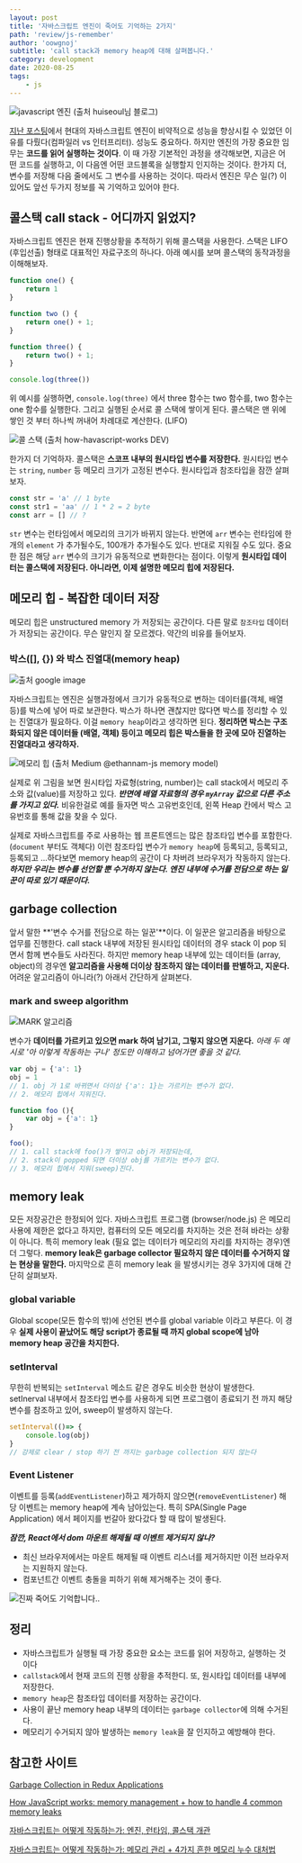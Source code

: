 ```yaml
---
layout: post
title: '자바스크립트 엔진이 죽어도 기억하는 2가지'
path: 'review/js-remember'
author: 'oowgnoj'
subtitle: 'call stack과 memory heap에 대해 살펴봅니다.'
category: development
date: 2020-08-25
tags:
    - js
---
```



![javascript 엔진 (출처 huiseoul님 블로그)](./../images/in-post/js/js_engine.png)

[지난 포스팅](https://oowgnoj.dev/review/advanced-js-1)에서 현대의 자바스크립트 엔진이 비약적으로 성능을 향상시킬 수 있었던 이유를 다뤘다(컴파일러 vs 인터프리터). 성능도 중요하다. 하지만 엔진의 가장 중요한 임무는 **코드를 읽어 실행하는 것이다**. 
이 때 가장 기본적인 과정을 생각해보면, 지금은 어떤 코드를 실행하고, 이 다음엔 어떤 코드블록을 실행할지 인지하는 것이다. 한가지 더, 변수를 저장해 다음 줄에서도 그 변수를 사용하는 것이다. 따라서 엔진은 무슨 일(?) 이 있어도 앞선 두가지 정보를 꼭 기억하고 있어야 한다.

## 콜스택 call stack - 어디까지 읽었지?
자바스크립트 엔진은 현재 진행상황을 추적하기 위해 콜스택을 사용한다. 스택은 LIFO (후입선출) 형태로 대표적인 자료구조의 하나다. 아래 예시를 보며 콜스택의 동작과정을 이해해보자.

```jsx
function one() {
	return 1
}

function two () {
	return one() + 1;
}

function three() {
	return two() + 1;
}

console.log(three())
```

위 예시를 실행하면, `console.log(three)` 에서 three 함수는 two 함수를, two 함수는 one 함수를 실행한다. 그리고 실행된 순서로 콜 스택에 쌓이게 된다. 콜스택은 맨 위에 쌓인 것 부터 하나씩 꺼내어 차례대로 계산한다. (LIFO)

![콜 스택 (출처 how-havascript-works DEV)](./../images/in-post/js/callstack.gif)


한가지 더 기억하자. 콜스택은 **스코프 내부의 원시타입 변수를 저장한다.** 원시타입 변수는 `string`, `number` 등 메모리 크기가 고정된 변수다. 원시타입과 참조타입을 잠깐 살펴보자.

```jsx
const str = 'a' // 1 byte
const str1 = 'aa' // 1 * 2 = 2 byte
const arr = [] // ?
```

`str` 변수는 런타임에서 메모리의 크기가 바뀌지 않는다. 반면에 `arr` 변수는 런타임에 한개의 `element` 가 추가될수도, 100개가 추가될수도 있다. 반대로 지워질 수도 있다. 중요한 점은 해당 `arr` 변수의 크기가 유동적으로 변화한다는 점이다. 이렇게 **원시타입 데이터는 콜스택에 저장된다. 아니라면, 이제 설명한 메모리 힙에 저장된다.**


## 메모리 힙 - 복잡한 데이터 저장


메모리 힙은 unstructured memory 가 저장되는 공간이다. 다른 말로 `참조타입` 데이터가 저장되는 공간이다. 무슨 말인지 잘 모르겠다. 약간의 비유를 들어보자.

### 박스([], {}) 와 박스 진열대(memory heap)
![출처 google image](./../images/in-post/js/box.png)

자바스크립트는 엔진은 실행과정에서 크기가 유동적으로 변하는 데이터를(객체, 배열 등)를 박스에 넣어 따로 보관한다. 박스가 하나면 괜찮지만 많다면 박스를 정리할 수 있는 진열대가 필요하다. 이걸 `memory heap`이라고 생각하면 된다. 
**정리하면 박스는 구조화되지 않은 데이터들 (배열, 객체) 등이고 메모리 힙은 박스들을 한 곳에 모아 진열하는 진열대라고 생각하자.**

![메모리 힙 (출처 Medium @ethannam-js memory model)](./../images/in-post/js/memory-heap.jpeg)


실제로 위 그림을 보면 원시타입 자료형(string, number)는 call stack에서 메모리 주소와 값(value)를 저장하고 있다. ***반면에 배열 자료형의 경우 `myArray` 값으로 다른 주소를 가지고 있다.*** 비유한걸로 예를 들자면 박스 고유번호인데, 왼쪽 Heap 칸에서 박스 고유번호를 통해 값을 찾을 수 있다. 

실제로 자바스크립트를 주로 사용하는 웹 프론트엔드는 많은 참조타입 변수를 포함한다. (`document` 부터도 객체다) 이런 참조타입 변수가 `memory heap`에 등록되고, 등록되고, 등록되고 ...하다보면 memory heap의 공간이 다 차버려 브라우저가 작동하지 않는다. ***하지만 우리는 변수를 선언할 뿐 수거하지 않는다. 엔진 내부에 수거를 전담으로 하는 일꾼이 따로 있기 때문이다.***

## garbage collection
앞서 말한 **'변수 수거를 전담으로 하는 일꾼'**이다. 이 일꾼은 알고리즘을 바탕으로 업무를 진행한다. call stack 내부에 저장된 원시타입 데이터의 경우 stack 이 pop 되면서 함께 변수들도 사라진다. 하지만 memory heap 내부에 있는 데이터들 (array, object)의 경우엔 **알고리즘을 사용해 더이상 참조하지 않는 데이터를 판별하고, 지운다.** 어려운 알고리즘이 아니라(?) 아래서 간단하게 살펴본다.

### mark and sweep algorithm

![MARK 알고리즘](./../images/in-post/js/MARK.png)

변수가 **데이터를 가르키고 있으면 mark 하여 남기고, 그렇지 않으면 지운다.** *아래 두 예시로 '아 이렇게 작동하는 구나' 정도만 이해하고 넘어가면 좋을 것 같다.*

```jsx
var obj = {'a': 1}
obj = 1
// 1. obj 가 1로 바뀌면서 더이상 {'a': 1}는 가르키는 변수가 없다. 
// 2. 메모리 힙에서 지워진다.
```

```jsx
function foo (){
	var obj = {'a': 1}
}

foo();
// 1. call stack에 foo()가 쌓이고 obj가 저장되는데, 
// 2. stack이 popped 되면 더이상 obj를 가르키는 변수가 없다.
// 3. 메모리 힙에서 지워(sweep)진다.
```

## memory leak

모든 저장공간은 한정되어 있다. 자바스크립트 프로그램 (browser/node.js) 은 메모리 사용에 제한은 없다고 하지만, 컴퓨터의 모든 메모리를 차지하는 것은 전혀 바라는 상황이 아니다. 특히 memory leak (필요 없는 데이터가 메모리의 자리를 차지하는 경우)엔 더 그렇다. **memory leak은 garbage collector 필요하지 않은 데이터를 수거하지 않는 현상을 말한다.** 마지막으로 흔히 memory leak 을 발생시키는 경우 3가지에 대해 간단히 살펴보자.

### global variable

Global scope(모든 함수의 밖)에 선언된 변수를 global variable 이라고 부른다. 이 경우 **실제 사용이 끝났어도 해당 script가 종료될 때 까지 global scope에 남아 memory heap 공간을 차지한다.** 

### setInterval

무한히 반복되는 `setInterval` 메소드 같은 경우도 비슷한 현상이 발생한다. setInerval 내부에서 참조타입 변수를 사용하게 되면 프로그램이 종료되기 전 까지 해당 변수를 참조하고 있어, sweep이 발생하지 않는다.

```jsx
setInterval(()=> {
	console.log(obj)
}
// 강제로 clear / stop 하기 전 까지는 garbage collection 되지 않는다
```

### Event Listener

이벤트를 등록(`addEventListener`)하고 제가하지 않으면(`removeEventListener`) 해당 이벤트는 memory heap에 계속 남아있는다. 특히 SPA(Single Page Application) 에서 페이지를 번갈아 왔다갔다 할 때 많이 발생된다. 

***잠깐, React에서 dom 마운트 해제될 때 이벤트 제거되지 않나?***

- 최신 브라우저에서는 마운트 해제될 때 이벤트 리스너를 제거하지만 이전 브라우저는 지원하지 않는다.
- 컴포넌트간 이벤트 충돌을 피하기 위해 제거해주는 것이 좋다.

![진짜 죽어도 기억합니다..](./../images/in-post/js/die.png)


## 정리
- 자바스크립트가 실행될 때 가장 중요한 요소는 코드를 읽어 저장하고, 실행하는 것이다
- `callstack`에서 현재 코드의 진행 상황을 추적한디. 또, 원시타입 데이터를 내부에 저장한다.
- `memory heap`은 참조타입 데이터를 저장하는 공간이다.
- 사용이 끝난 memory heap 내부의 데이터는 `garbage collector`에 의해 수거된다.
- 메모리기 수거되지 않아 발생하는 `memory leak`을 잘 인지하고 예방해야 한다.

## 참고한 사이트
[Garbage Collection in Redux Applications](https://developers.soundcloud.com/blog/garbage-collection-in-redux-applications)

[How JavaScript works: memory management + how to handle 4 common memory leaks](https://blog.sessionstack.com/how-javascript-works-memory-management-how-to-handle-4-common-memory-leaks-3f28b94cfbec)

[자바스크립트는 어떻게 작동하는가: 엔진, 런타임, 콜스택 개관](https://engineering.huiseoul.com/%EC%9E%90%EB%B0%94%EC%8A%A4%ED%81%AC%EB%A6%BD%ED%8A%B8%EB%8A%94-%EC%96%B4%EB%96%BB%EA%B2%8C-%EC%9E%91%EB%8F%99%ED%95%98%EB%8A%94%EA%B0%80-%EC%97%94%EC%A7%84-%EB%9F%B0%ED%83%80%EC%9E%84-%EC%BD%9C%EC%8A%A4%ED%83%9D-%EA%B0%9C%EA%B4%80-ea47917c8442)

[자바스크립트는 어떻게 작동하는가: 메모리 관리 + 4가지 흔한 메모리 누수 대처법](https://engineering.huiseoul.com/%EC%9E%90%EB%B0%94%EC%8A%A4%ED%81%AC%EB%A6%BD%ED%8A%B8%EB%8A%94-%EC%96%B4%EB%96%BB%EA%B2%8C-%EC%9E%91%EB%8F%99%ED%95%98%EB%8A%94%EA%B0%80-%EB%A9%94%EB%AA%A8%EB%A6%AC-%EA%B4%80%EB%A6%AC-4%EA%B0%80%EC%A7%80-%ED%9D%94%ED%95%9C-%EB%A9%94%EB%AA%A8%EB%A6%AC-%EB%88%84%EC%88%98-%EB%8C%80%EC%B2%98%EB%B2%95-5b0d217d788d)